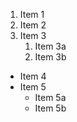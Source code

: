 1. Item 1
2. Item 2
3. Item 3
   1. Item 3a
   2. Item 3b
* Item 4
* Item 5
  * Item 5a
  * Item 5b

